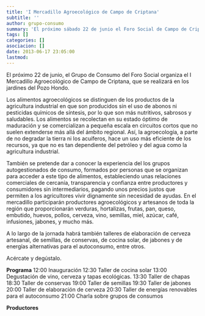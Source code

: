 ```yaml
---
title: 'I Mercadillo Agroecológico de Campo de Criptana'
subtitle: ''
author: grupo-consumo
summary: 'El próximo sábado 22 de junio el Foro Social de Campo de Criptana celebra el primer mercadillo de alimentos ecológicos en los jardines del Pozo Hondo. En él participarán productores agroecológicos de la región que han hecho de la agricultura un medio de vida digno, sostenible y respetuoso con el medio ambiente. '
tags: []
categories: []
asociacion: []
date: 2013-06-17 23:05:00
lastmod:
---
```


El próximo 22 de junio, el Grupo de Consumo del Foro Social organiza el I Mercadillo Agroecológico de Campo de Criptana, que se realizará en los jardines del Pozo Hondo.



Los alimentos agroecológicos se distinguen de los productos de la agricultura industrial en que son producidos sin el uso de abonos ni pesticidas químicos de síntesis, por lo que son más nutritivos, sabrosos y saludables. Los alimentos se recolectan en su estado óptimo de maduración y se comercializan a pequeña escala en circuitos cortos que no suelen extenderse más allá del ámbito regional. Así, la agroecología, a parte de no degradar la tierra ni los acuíferos, hace un uso más eficiente de los recursos, ya que no es tan dependiente del petróleo y del agua como la agricultura industrial.

También se pretende dar a conocer la experiencia del los grupos autogestionados de consumo, formados por personas que se organizan para acceder a este tipo de alimentos, estableciendo unas relaciones comerciales de cercanía, transparencia y confianza entre productores y consumidores sin intermediarios, pagando unos precios justos que permiten a los agricultores vivir dignamente sin necesidad de ayudas.
En el mercadillo participarán productores agroecológicos y artesanos de toda la región que proporcionarán verduras, hortalizas, frutas, pan, queso, embutido, huevos, pollos, cerveza, vino, semillas, miel, azúcar, café, infusiones, jabones, y mucho más.

A lo largo de la jornada habrá también talleres de elaboración de cerveza artesanal, de semillas, de conservas, de cocina solar, de jabones y de energías alternativas para el autoconsumo, entre otros.  

Acércate y degústalo. 

**Programa**
12:00 Inauguración
12:30 Taller de cocina solar
13:00 Degustación de vino, cerveza y tapas ecológicas.
13:30 Taller de chapas
18:30 Taller de conservas
19:00 Taller de semillas
19:30 Taller de jabones
20:00 Taller de elaboración de cerveza
20:30 Taller de energías renovables para el autoconsumo
21:00 Charla sobre grupos de consumos

**Productores**

